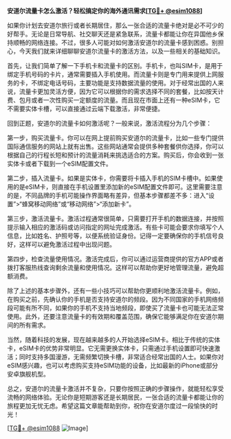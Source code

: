 **安道尔流量卡怎么激活？轻松搞定你的海外通讯需求[[TG💪+ @esim1088](https://t.me/s/esim1088)]**

如果你计划去安道尔旅行或者长期居住，那么一张合适的流量卡绝对是必不可少的好帮手。无论是日常导航、社交聊天还是紧急联系，流量卡都能让你在异国他乡保持顺畅的网络连接。不过，很多人可能对如何激活安道尔的流量卡感到困惑。别担心，今天我们就来详细聊聊安道尔流量卡的激活方法，以及一些相关的基础知识。

首先，让我们简单了解一下手机卡和流量卡的区别。手机卡，也叫SIM卡，是用于绑定手机号码的卡片，通常需要插入手机使用。而流量卡则是专门用来提供上网服务的卡，不绑定电话号码，主要功能是支持数据流量的使用。对于经常出国的人来说，流量卡更加灵活方便，因为它可以根据你的需求选择不同的套餐，比如按天计费、包月或者一次性购买一定额度的流量。而且现在市面上还有一种eSIM卡，它不需要实体卡槽，可以直接通过云端下载激活，非常便捷。

回到正题，安道尔的流量卡如何激活呢？一般来说，激活流程分为几个步骤：

第一步，购买流量卡。你可以在网上提前购买安道尔的流量卡，比如一些专门提供国际通信服务的网站上就有出售。这些网站通常会提供多种套餐供你选择，你可以根据自己的行程长短和预计的流量消耗来挑选适合的方案。购买后，你会收到一张实体卡或者下载到一个eSIM配置文件。

第二步，插入流量卡。如果是实体卡，你需要将卡插入手机的SIM卡槽中。如果使用的是eSIM卡，则直接在手机设置里添加新的eSIM配置文件即可。这里需要注意的是，不同品牌的手机可能操作界面略有差异，但基本步骤都差不多：进入“设置”>“蜂窝移动网络”或“移动网络”>“添加新卡”。

第三步，激活流量卡。激活过程通常很简单，只需要打开手机的数据连接，并按照提示输入相应的激活码或访问指定的网址完成激活。有些卡可能会要求你填写个人信息，比如姓名、护照号等，以便系统验证身份。记得一定要确保你的手机信号良好，这样可以避免激活过程中出现问题。

第四步，检查流量使用情况。激活完成后，你可以通过运营商提供的官方APP或者拨打客服热线查询剩余流量和使用情况。这样可以帮助你更好地管理流量，避免超额消费。

除了上述的基本步骤外，还有一些小技巧可以帮助你更顺利地激活流量卡。例如，在购买之前，先确认你的手机是否支持安道尔的频段。因为不同国家的手机网络频段可能有所不同，如果你的手机不支持当地频段，即使买了流量卡也可能无法正常使用。此外，还要注意流量卡的有效期和覆盖范围，确保它能够满足你在安道尔期间的所有需求。

当然，随着科技的发展，现在越来越多的人开始选择eSIM卡。相比于传统的实体卡，eSIM卡的优势非常明显。它无需更换实体卡，只需通过手机设置即可快速激活；同时支持多国漫游，无需频繁切换卡槽，非常适合经常出国的人士。如果你对eSIM感兴趣，也可以考虑购买支持eSIM功能的设备，比如最新的iPhone或部分安卓旗舰机型。

总之，安道尔的流量卡激活并不复杂，只要你按照正确的步骤操作，就能轻松享受流畅的网络体验。无论你是短期游客还是长期居民，一张合适的流量卡都能让你的旅程更加无忧无虑。希望这篇文章能帮助到你，祝你在安道尔度过一段愉快的时光！

[[TG💪+ @esim1088](https://t.me/s/esim1088) ![Image](https://i.postimg.cc/4NQfJmqS/Snipaste-2025-05-13-00-14-12.png)]